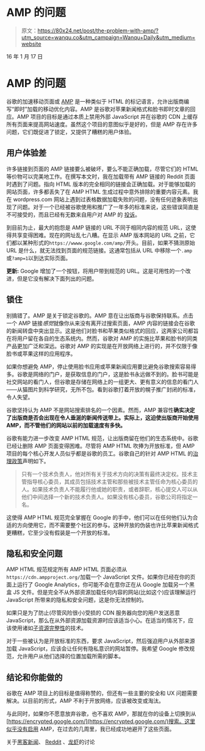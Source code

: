 # AMP 的问题

> 原文：<https://80x24.net/post/the-problem-with-amp/?utm_source=wanqu.co&utm_campaign=Wanqu+Daily&utm_medium=website>

<main>

<time datetime="2017-01-16">16 年 1 月 17 日</time>

# AMP 的问题

谷歌的加速移动页面或 [AMP](https://www.ampproject.org/) 是一种类似于 HTML 的标记语言，允许出版商编写“即时”加载的移动优化内容。AMP 是谷歌对苹果新闻格式和脸书即时文章的回应。AMP 项目的目标是通过本质上禁用外部 JavaScript 并在谷歌的 CDN 上缓存所有页面来提高网站速度。虽然这个项目的意图似乎是好的，但是 AMP 存在许多问题，它们既促进了锁定，又提供了糟糕的用户体验。

## 用户体验差

许多链接到页面的 AMP 链接要么被破坏，要么不能正确加载，尽管它们的 HTML 等价物可以完美地工作。在撰写本文时，我在加载带有 AMP 链接的 Reddit 页面时遇到了问题。指向 HTML 版本的完全相同的链接会正确加载。对于能够加载的网站页面，许多都丢失了在 AMP HTML 生成过程中意外排除的重要内容元素。我在 wordpress.com 网站上遇到过表格数据加载失败的问题，没有任何迹象表明出现了问题。对于一个已经被谷歌使用和推广了一年多的标准来说，这些错误简直是不可接受的，而且已经有无数来自用户对 AMP 的 [投诉](https://shkspr.mobi/blog/2016/11/removing-your-site-from-amp/)。

到目前为止，最大的抱怨是 AMP 链接的 URL 不同于相同内容的规范 URL，这使得共享变得困难。现在的网址乱七八糟。在显示 AMP 版本网站的 URL 之前，它们都以某种形式的`https://wwww.google.com/amp/`开头。目前，如果不猜测原始 URL 是什么，就无法找到页面的规范链接。这通常包括从 URL 中移除一个`.amp`或`?amp=1`以到达实际页面。

**更新:** Google 增加了一个按钮，将用户带到规范的 URL。这是可用性的一个改进，但是它没有解决下面列出的问题。

## 锁住

别搞错了。AMP 是关于锁定谷歌的。AMP 意在让出版商与谷歌保持联系。点击一个 AMP 链接*感觉*就像你从来没有离开过搜索页面，AMP 内容的链接会在谷歌的新闻转盘中突出显示。这是他们对脸书和苹果类似格式的回应，这两家公司都旨在将用户留在各自的生态系统内。然而，谷歌对 AMP 的实施比苹果和脸书的同类产品更加广泛和深远。谷歌对 AMP 的实现是在开放网络上进行的，并不仅限于像脸书或苹果这样的应用程序。

如果你想避免 AMP，停止使用脸书应用或苹果新闻应用要比避免谷歌搜索容易得多。谷歌是网络的门户，是获取信息的门户，这是脸书永远做不到的。脸书可能是社交网站的看门人，但谷歌是存储在网络上的一组更大、更有意义的信息的看门人——从猫图片到科学研究，无所不包。看到谷歌打着开放的幌子推广封闭的标准，令人失望。

谷歌坚持认为 AMP 不是网站搜索排名的一个因素。然而，AMP 兼容性**确实决定了出版商是否会出现在令人垂涎的新闻传送带上。实际上，这迫使出版商开始使用 AMP，而不管他们的网站以前的加载速度有多快。**

谷歌有能力进一步改变 AMP HTML 规范，让出版商留在他们的生态系统中。谷歌已经让删除 AMP 页面变得困难。尽管将 AMP HTML 吹捧为开放标准，但 AMP 项目的每个核心开发人员似乎都是谷歌的员工。谷歌自己的针对 AMP HTML 的[治理政策](https://www.ampproject.org/it/contribute/governance/)声明如下。

> 只有一个技术负责人，他对所有关于技术方向的决策有最终决定权。技术主管指导核心委员，其成员包括技术主管和那些被技术主管任命为核心委员的人。如果技术负责人不能履行他或她的职责，或者辞职，核心提交人可以从他们中间选择一个新的技术负责人。如果没有核心委员，谷歌公司将指定一名。

这使得 AMP HTML 规范完全掌握在 Google 的手中，他们可以在任何他们认为合适的方向使用它，而不需要整个社区的参与。这种开放的伪装也许比苹果新闻格式更糟糕，它至少没有假装是一个开放的标准。

## 隐私和安全问题

AMP HTML 规范规定所有 AMP HTML 页面必须从`https://cdn.ampproject.org/`加载一个 JavaScript 文件。如果你已经在你的页面上运行了 Google Analytics，你可能不会在意你正在从 Google 加载另一个黑盒 JS 文件。但是完全不从外部资源加载任何内容的网站(比如这个)应该理解运行 JavaScript 所带来的隐私和安全问题，这是你无法控制的。

如果只是为了防止(尽管风险很小)受损的 CDN 服务器向您的用户发送恶意 JavaScript，那么在从外部资源加载资源时应该适当小心。在适当的情况下，应该使用诸如[子资源完整性](https://developer.mozilla.org/en-US/docs/Web/Security/Subresource_Integrity)的技术。

对于一些被认为是开放标准的东西，要求 JavaScript，然后强迫用户从外部来源加载 JavaScript，应该会让任何有隐私意识的网站暂停。我希望 Google 修改规范，允许用户从他们选择的位置加载所需的脚本。

## 结论和你能做的

谷歌在 AMP 项目上的目标是值得称赞的，但还有一些主要的安全和 UX 问题需要解决。以目前的形式，AMP 不利于开放网络，应该被改变或淘汰。

与此同时，如果你不愿意放弃谷歌，也不喜欢 AMP，那就在你的设备上切换到从[https://encrypted.google.com/](https://encrypted.google.com/)搜索。这里似乎没有启用 AMP，在过去的几周里，我已经成功地避开了这些页面。

关于[黑客新闻](https://news.ycombinator.com/item?id=13414570)、 [Reddit](https://www.reddit.com/r/programming/comments/5oggtm/the_problem_with_amp/) 、[龙虾](https://lobste.rs/s/wtkoe8/problem_with_amp)的讨论

</main>